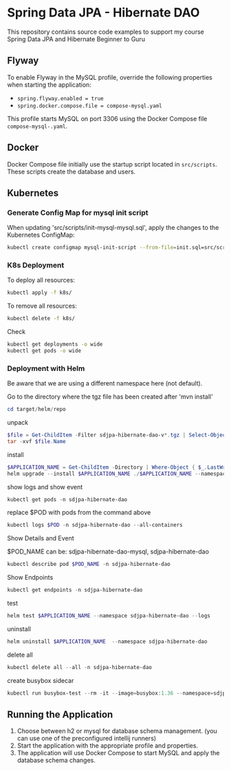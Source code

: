 # Spring Data JPA - Hibernate DAO
This repository contains source code examples to support my course Spring Data JPA and Hibernate Beginner to Guru

## Flyway

To enable Flyway in the MySQL profile, override the following properties when starting the application:
- `spring.flyway.enabled = true`
- `spring.docker.compose.file = compose-mysql.yaml`

This profile starts MySQL on port 3306 using the Docker Compose file `compose-mysql-.yaml`.

## Docker

Docker Compose file initially use the startup script located in `src/scripts`. These scripts create the database and users.

## Kubernetes

### Generate Config Map for mysql init script

When updating 'src/scripts/init-mysql-mysql.sql', apply the changes to the Kubernetes ConfigMap:
```bash
kubectl create configmap mysql-init-script --from-file=init.sql=src/scripts/init-mysql.sql --dry-run=client -o yaml | Out-File -Encoding utf8 k8s/mysql-init-script-configmap.yaml
```

### K8s Deployment

To deploy all resources:
```bash
kubectl apply -f k8s/
```

To remove all resources:
```bash
kubectl delete -f k8s/
```

Check
```bash
kubectl get deployments -o wide
kubectl get pods -o wide
```

### Deployment with Helm

Be aware that we are using a different namespace here (not default).

Go to the directory where the tgz file has been created after 'mvn install'
```powershell
cd target/helm/repo
```

unpack
```powershell
$file = Get-ChildItem -Filter sdjpa-hibernate-dao-v*.tgz | Select-Object -First 1
tar -xvf $file.Name
```

install
```powershell
$APPLICATION_NAME = Get-ChildItem -Directory | Where-Object { $_.LastWriteTime -ge $file.LastWriteTime } | Select-Object -ExpandProperty Name
helm upgrade --install $APPLICATION_NAME ./$APPLICATION_NAME --namespace sdjpa-hibernate-dao --create-namespace --wait --timeout 5m --debug
```

show logs and show event
```powershell
kubectl get pods -n sdjpa-hibernate-dao
```
replace $POD with pods from the command above
```powershell
kubectl logs $POD -n sdjpa-hibernate-dao --all-containers
```

Show Details and Event

$POD_NAME can be: sdjpa-hibernate-dao-mysql, sdjpa-hibernate-dao
```powershell
kubectl describe pod $POD_NAME -n sdjpa-hibernate-dao
```

Show Endpoints
```powershell
kubectl get endpoints -n sdjpa-hibernate-dao
```

test
```powershell
helm test $APPLICATION_NAME --namespace sdjpa-hibernate-dao --logs
```

uninstall
```powershell
helm uninstall $APPLICATION_NAME  --namespace sdjpa-hibernate-dao
```

delete all
```powershell
kubectl delete all --all -n sdjpa-hibernate-dao
```

create busybox sidecar
```powershell
kubectl run busybox-test --rm -it --image=busybox:1.36 --namespace=sdjpa-hibernate-dao --command -- sh
```

## Running the Application
1. Choose between h2 or mysql for database schema management. (you can use one of the preconfigured intellij runners)
2. Start the application with the appropriate profile and properties.
3. The application will use Docker Compose to start MySQL and apply the database schema changes.